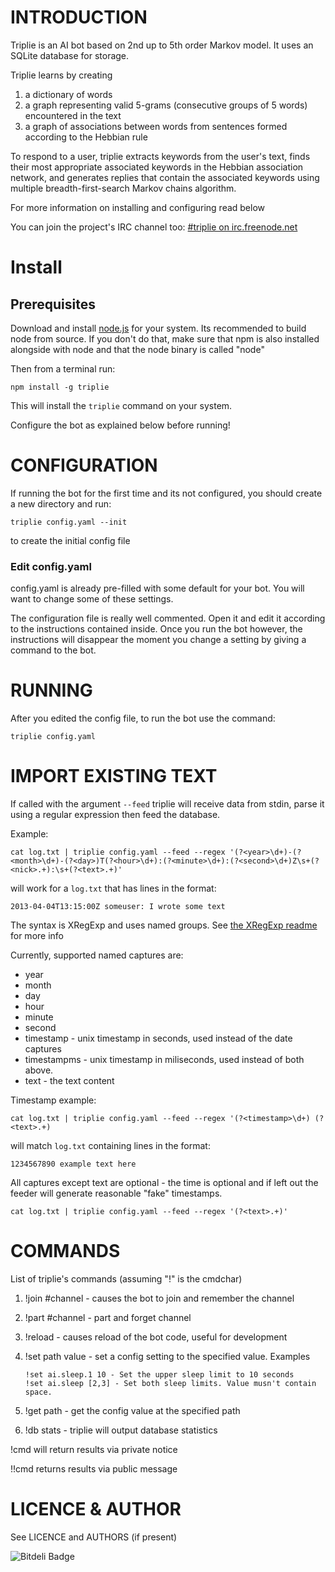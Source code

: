 # INTRODUCTION


Triplie is an AI bot based on 2nd up to 5th order Markov model. It uses an
SQLite database for storage.

Triplie learns by creating

1. a dictionary of words
2. a graph representing valid 5-grams (consecutive groups of 5 words)
   encountered in the text
3. a graph of associations between words from sentences formed according to the
   Hebbian rule

To respond to a user, triplie extracts keywords from the user's text, finds
their most appropriate associated keywords in the Hebbian association network,
and generates replies that contain the associated keywords using multiple
breadth-first-search Markov chains algorithm.

For more information on installing and configuring read below

You can join the project's IRC channel too:
[#triplie on irc.freenode.net](irc://irc.freenode.net/#triplie)


# Install

## Prerequisites

Download and install [node.js](http://nodejs.org/) for your system.
Its recommended to build node from source. If you don't do that, make
sure that npm is also installed alongside with node and that the
node binary is called "node"

Then from a terminal run:

    npm install -g triplie


This will install the `triplie` command on your system.

Configure the bot as explained below before running!

# CONFIGURATION

If running the bot for the first time and its not configured,
you should create a new directory and run:

    triplie config.yaml --init

to create the initial config file

### Edit config.yaml

config.yaml is already pre-filled with some default for your bot. You will want
to change some of these settings.

The configuration file is really well commented. Open it and edit it according
to the instructions contained inside. Once you run the bot however, the
instructions will disappear the moment you change a setting by giving a command
to the bot.

# RUNNING

After you edited the config file, to run the bot use the command:

    triplie config.yaml

# IMPORT EXISTING TEXT

If called with the argument `--feed` triplie will receive data from stdin,
parse it using a regular expression then feed the database.

Example:

    cat log.txt | triplie config.yaml --feed --regex '(?<year>\d+)-(?<month>\d+)-(?<day>)T(?<hour>\d+):(?<minute>\d+):(?<second>\d+)Z\s+(?<nick>.+):\s+(?<text>.+)'

will work for a `log.txt` that has lines in the format:

    2013-04-04T13:15:00Z someuser: I wrote some text

The syntax is XRegExp and uses named groups. See
[the XRegExp readme](https://npmjs.org/package/xregexp) for more info

Currently, supported named captures are:

* year
* month
* day
* hour
* minute
* second
* timestamp - unix timestamp in seconds, used instead of the date captures
* timestampms - unix timestamp in miliseconds, used instead of both above.
* text - the text content

Timestamp example:

    cat log.txt | triplie config.yaml --feed --regex '(?<timestamp>\d+) (?<text>.+)

will match `log.txt` containing lines in the format:

    1234567890 example text here

All captures except text are optional - the time is optional and if left out
the feeder will generate reasonable "fake" timestamps.

    cat log.txt | triplie config.yaml --feed --regex '(?<text>.+)'


# COMMANDS

List of triplie's commands (assuming "!" is the cmdchar)

1. !join #channel - causes the bot to join and remember the channel

2. !part #channel - part and forget channel

3. !reload - causes reload of the bot code, useful for development

4. !set path value - set a config setting to the specified value. Examples

       !set ai.sleep.1 10 - Set the upper sleep limit to 10 seconds
       !set ai.sleep [2,3] - Set both sleep limits. Value musn't contain space.

5. !get path - get the config value at the specified path

6. !db stats - triplie will output database statistics

!cmd will return results via private notice

!!cmd returns results via public message

# LICENCE & AUTHOR

See LICENCE and AUTHORS (if present)

![Bitdeli Badge](https://d2weczhvl823v0.cloudfront.net/spion/triplie-ng/trend.png)

